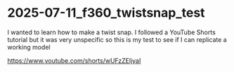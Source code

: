 # 2025-07-11_f360_twistsnap_test
I wanted to learn how to make a twist snap. I followed a YouTube Shorts tutorial but it was very unspecific so this is my test to see if I can replicate a working model

https://www.youtube.com/shorts/wUFzZEljyaI
